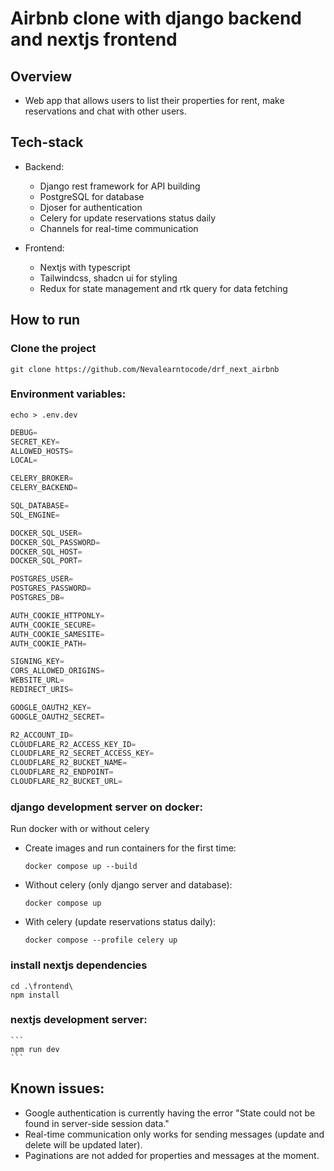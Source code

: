 # Airbnb clone with django backend and nextjs frontend

## Overview
- Web app that allows users to list their properties for rent, make reservations and chat with other users.

## Tech-stack
- Backend: 
  - Django rest framework for API building
  - PostgreSQL for database
  - Djoser for authentication
  - Celery for update reservations status daily
  - Channels for real-time communication 

- Frontend:
  - Nextjs with typescript
  - Tailwindcss, shadcn ui for styling
  - Redux for state management and rtk query for data fetching

## How to run

### Clone the project
```
git clone https://github.com/Nevalearntocode/drf_next_airbnb
```

### Environment variables:
```
echo > .env.dev
```
```python
DEBUG=
SECRET_KEY=
ALLOWED_HOSTS=
LOCAL=

CELERY_BROKER=
CELERY_BACKEND=

SQL_DATABASE=
SQL_ENGINE=

DOCKER_SQL_USER=
DOCKER_SQL_PASSWORD=
DOCKER_SQL_HOST=
DOCKER_SQL_PORT=

POSTGRES_USER=
POSTGRES_PASSWORD=
POSTGRES_DB=

AUTH_COOKIE_HTTPONLY=
AUTH_COOKIE_SECURE=
AUTH_COOKIE_SAMESITE=
AUTH_COOKIE_PATH=

SIGNING_KEY=
CORS_ALLOWED_ORIGINS=
WEBSITE_URL=
REDIRECT_URIS=

GOOGLE_OAUTH2_KEY=
GOOGLE_OAUTH2_SECRET=

R2_ACCOUNT_ID=
CLOUDFLARE_R2_ACCESS_KEY_ID=
CLOUDFLARE_R2_SECRET_ACCESS_KEY=
CLOUDFLARE_R2_BUCKET_NAME=
CLOUDFLARE_R2_ENDPOINT=
CLOUDFLARE_R2_BUCKET_URL=
```

### django development server on docker:
Run docker with or without celery
- Create images and run containers for the first time:
    ```
    docker compose up --build
    ```

- Without celery (only django server and database):
    ```
    docker compose up
    ```
- With celery (update reservations status daily): 
    ```
    docker compose --profile celery up
    ```

### install nextjs dependencies

```
cd .\frontend\
npm install
```

### nextjs development server:
    ```
    npm run dev
    ``` 

## Known issues:
- Google authentication is currently having the error "State could not be found in server-side session data."
- Real-time communication only works for sending messages (update and delete will be updated later).
- Paginations are not added for properties and messages at the moment.
